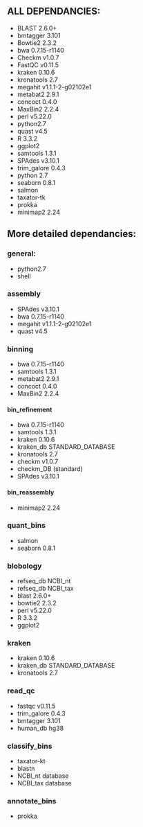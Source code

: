 ## ALL DEPENDANCIES:
- BLAST 2.6.0+
- bmtagger 3.101
- Bowtie2 2.3.2
- bwa 0.7.15-r1140
- Checkm v1.0.7
- FastQC v0.11.5
- kraken 0.10.6
- kronatools 2.7
- megahit v1.1.1-2-g02102e1
- metabat2 2.9.1
- concoct 0.4.0
- MaxBin2 2.2.4
- perl v5.22.0
- python2.7
- quast v4.5
- R 3.3.2
- ggplot2
- samtools 1.3.1
- SPAdes v3.10.1
- trim_galore 0.4.3
- python 2.7
- seaborn 0.8.1
- salmon
- taxator-tk
- prokka
- minimap2 2.24

## More detailed dependancies:

### general:
- python2.7
- shell

### assembly
- SPAdes v3.10.1
- bwa 0.7.15-r1140
- megahit v1.1.1-2-g02102e1
- quast v4.5

### binning
- bwa 0.7.15-r1140
- samtools 1.3.1
- metabat2 2.9.1
- concoct 0.4.0
- MaxBin2 2.2.4

#### bin_refinement
- bwa 0.7.15-r1140
- samtools 1.3.1
- kraken 0.10.6
- kraken_db STANDARD_DATABASE
- kronatools 2.7
- checkm v1.0.7
- checkm_DB (standard)
- SPAdes v3.10.1

#### bin_reassembly
- minimap2 2.24

### quant_bins
- salmon
- seaborn 0.8.1

### blobology
- refseq_db NCBI_nt
- refseq_db NCBI_tax
- blast 2.6.0+
- bowtie2 2.3.2
- perl v5.22.0
- R 3.3.2
- ggplot2
 
### kraken
- kraken 0.10.6
- kraken_db STANDARD_DATABASE
- kronatools 2.7

### read_qc
- fastqc v0.11.5
- trim_galore 0.4.3
- bmtagger 3.101
- human_db hg38

### classify_bins
- taxator-kt
- blastn
- NCBI_nt database
- NCBI_tax database

### annotate_bins
- prokka
